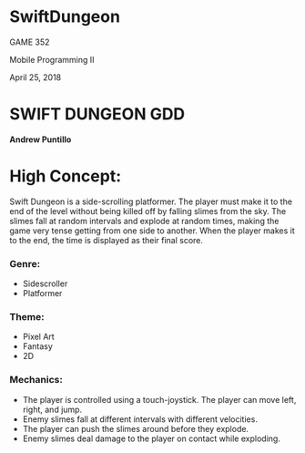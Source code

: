# SwiftDungeon

GAME 352

Mobile Programming II

April 25, 2018

# SWIFT DUNGEON GDD

**Andrew Puntillo**

# High Concept:
Swift Dungeon is a side-scrolling platformer. The player must make it to the end of the level without being killed off by falling slimes from the sky. The slimes fall at random intervals and explode at random times, making the game very tense getting from one side to another. When the player makes it to the end, the time is displayed as their final score.

### Genre:
- Sidescroller
- Platformer

### Theme:
- Pixel Art
- Fantasy
- 2D

### Mechanics:
- The player is controlled using a touch-joystick. The player can move left, right, and jump.
- Enemy slimes fall at different intervals with different velocities.
- The player can push the slimes around before they explode.
- Enemy slimes deal damage to the player on contact while exploding.


